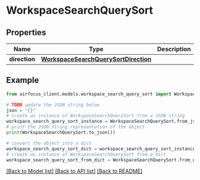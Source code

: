 # WorkspaceSearchQuerySort


## Properties

Name | Type | Description | Notes
------------ | ------------- | ------------- | -------------
**direction** | [**WorkspaceSearchQuerySortDirection**](WorkspaceSearchQuerySortDirection.md) |  | 

## Example

```python
from airfocus_client.models.workspace_search_query_sort import WorkspaceSearchQuerySort

# TODO update the JSON string below
json = "{}"
# create an instance of WorkspaceSearchQuerySort from a JSON string
workspace_search_query_sort_instance = WorkspaceSearchQuerySort.from_json(json)
# print the JSON string representation of the object
print(WorkspaceSearchQuerySort.to_json())

# convert the object into a dict
workspace_search_query_sort_dict = workspace_search_query_sort_instance.to_dict()
# create an instance of WorkspaceSearchQuerySort from a dict
workspace_search_query_sort_from_dict = WorkspaceSearchQuerySort.from_dict(workspace_search_query_sort_dict)
```
[[Back to Model list]](../README.md#documentation-for-models) [[Back to API list]](../README.md#documentation-for-api-endpoints) [[Back to README]](../README.md)


